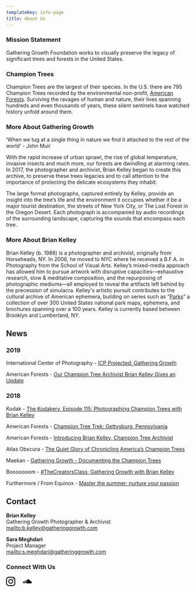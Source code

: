 ```yaml
---
templateKey: info-page
title: About Us
---
```

### Mission Statement

Gathering Growth Foundation works to visually preserve the legacy of significant trees and forests in the United States.

### Champion Trees

Champion Trees are the largest of their species. In the U.S. there are 795 Champion Trees recorded by the environmental non-profit, [American Forests](https://www.americanforests.org/get-involved/americas-biggest-trees/champion-trees-national-register/). Surviving the ravages of human and nature, their lives spanning hundreds and even thousands of years, these silent sentinels have watched history unfold around them.

### More About Gathering Growth

‘When we tug at a single thing in nature we find it attached to the rest of the world’ - John Muir

With the rapid increase of urban sprawl, the rise of global temperature, invasive insects and much more, our forests are dwindling at alarming rates. In 2017, the photographer and archivist, Brian Kelley began to create this archive, to preserve these trees legacies and to call attention to the importance of protecting the delicate ecosystems they inhabit.

The large format photographs, captured entirely by Kelley, provide an insight into the tree’s life and the environment it occupies whether it be a major tourist destination, the streets of New York City, or The Lost Forest in the Oregon Desert. Each photograph is accompanied by audio recordings of the surrounding landscape, capturing the sounds that encompass each tree.

### More About Brian Kelley

Brian Kelley (b. 1988) is a photographer and archivist, originally from Horseheads, NY. In 2006, he moved to NYC where he received a B.F.A. in Photography from the School of Visual Arts. Kelley’s mixed-media approach has allowed him to pursue artwork with disruptive capacities—exhaustive research, slow & meditative composition, and the repurposing of photographic mediums—all employed to reveal the artifacts left behind by the precession of simulacra. Kelley's artistic pursuit contributes to the cultural archive of American ephemera, building on series such as “[Parks](https://standardsmanual.com/products/parks)” a collection of over 300 United States national park maps, ephemera, and brochures spanning over a 100 years. Kelley is currently based between Brooklyn and Lumberland, NY. 

## News

### 2019

International Center of Photography - <a href="https://www.icp.org/events/icp-projected-gathering-growth" target="blank" rel="noopener noreferrer"> ICP Projected: Gathering Growth</a>

American Forests -
<a href="https://www.americanforests.org/blog/our-champion-tree-archivist-brian-kelley-gives-an-update/" target="blank" rel="noopener noreferrer"> Our Champion Tree Archivist Brian Kelley Gives an
Update</a>

### 2018

Kodak -
<a href="https://www.kodak.com/corp/podcast/podcastepisode/?contentid=4295011596" target="blank" rel="noopener noreferrer"> The Kodakery, Episode 115: Photographing Champion Trees with Brian
Kelley</a>

American Forests -
<a href="https://www.americanforests.org/recreation/champion-tree-trek-gettysburg-pennsylvania/?msource=18enews11&tr=y&auid=17593293" target="blank" rel="noopener noreferrer"> Champion Tree Trek: Gettysburg, Pennsylvania</a>

American Forests -
<a href="https://www.americanforests.org/blog/introducing-brian-kelley-champion-tree-archivist" target="blank" rel="noopener noreferrer">Introducing Brian Kelley, Champion Tree
Archivist</a>

Atlas Obscura -
<a href="https://www.atlasobscura.com/articles/brian-kelley-photographer-national-champion-trees-american-forests" target="blank" rel="noopener noreferrer">The Quiet Glory of Chronicling America’s Champion
Trees</a>

Maekan -
<a href="https://maekan.com/article/gathering-growth-with-brian-kelley/" target="blank" rel="noopener noreferrer">Gathering Growth - Documenting the Champion
Trees</a>

Booooooom -
<a href="https://www.booooooom.com/2017/12/13/thecreatorclass-gathering-growth-with-brian-kelley/" target="blank" rel="noopener noreferrer">#TheCreatorsClass: Gathering Growth with Brian
Kelley</a>

Furthermore / From Equinox -
<a href="https://furthermore.equinox.com/articles/2018/06/allbirds-nurture-your-passion" target="blank" rel="noopener noreferrer">Master the summer: nurture your passion</a>

## Contact

**Brian Kelley** <br />
Gathering Growth Photographer & Archivist <br />
<mailto:b.kelley@gatheringgrowth.com>

**Sara Meghdari** <br />
Project Manager <br />
<mailto:s.meghdari@gatheringgrowth.com>

### Connect With Us

<a href="https://www.instagram.com/champion_trees/" target="blank" rel="noopener noreferrer" >
<img style="padding-top:0;margin-bottom:30px" src="./instagram-icon.svg" width=25 alt="instagram" ></a>
&nbsp; &nbsp;
<a href="https://soundcloud.com/user-954267106" target="blank" rel="noopener noreferrer">
<img style="padding-top:0;margin-bottom:30px" src="./soundcloud.svg" width=25 alt="soundcloud" ></a>
